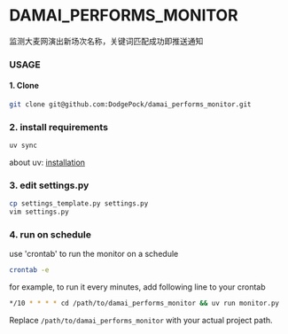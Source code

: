 # DAMAI_PERFORMS_MONITOR

监测大麦网演出新场次名称，关键词匹配成功即推送通知

### USAGE

#### 1. Clone

``` bash
git clone git@github.com:DodgePock/damai_performs_monitor.git
```

### 2. install requirements

``` bash
uv sync
```

about uv: [installation](https://docs.astral.sh/uv/getting-started/installation/)

### 3. edit settings.py

``` bash
cp settings_template.py settings.py
vim settings.py
```

### 4. run on schedule
use 'crontab' to run the monitor on a schedule

``` bash
crontab -e
```

for example, to run it every minutes, add following line to your crontab

``` bash
*/10 * * * * cd /path/to/damai_performs_monitor && uv run monitor.py
```
Replace `/path/to/damai_performs_monitor` with your actual project path.
